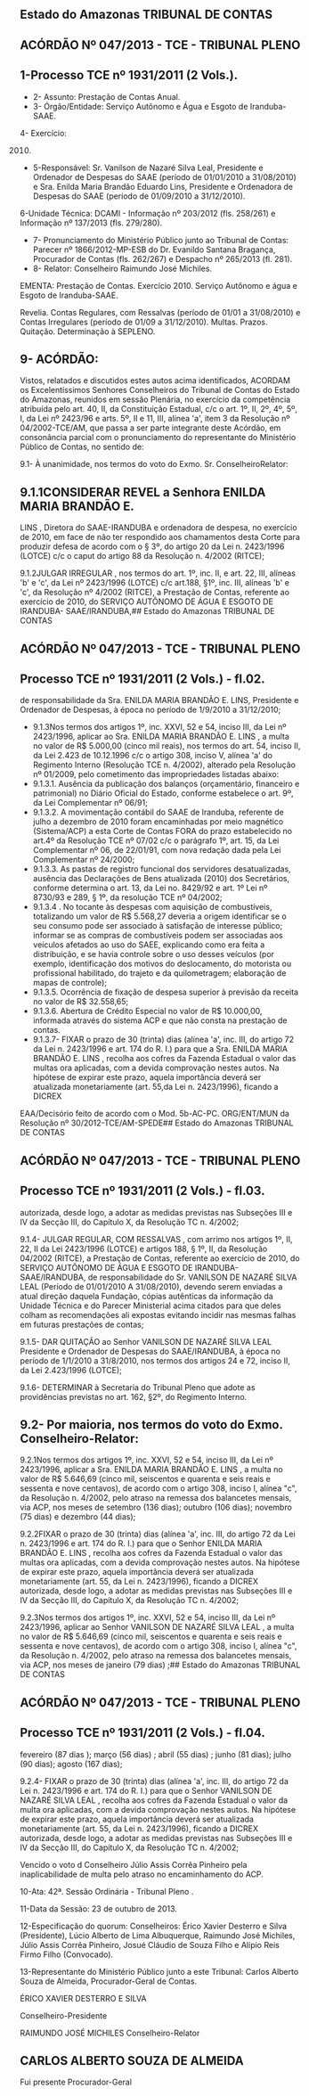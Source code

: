 
## Estado do Amazonas TRIBUNAL DE CONTAS

## ACÓRDÃO Nº 047/2013 - TCE - TRIBUNAL PLENO

## 1-Processo TCE nº 1931/2011 (2 Vols.).

- 2- Assunto: Prestação de Contas Anual.
- 3- Órgão/Entidade: Serviço Autônomo e Água e Esgoto de Iranduba-SAAE.

4- Exercício:

2010.

- 5-Responsável: Sr. Vanilson de Nazaré Silva Leal, Presidente e Ordenador de Despesas do  SAAE  (período  de  01/01/2010  a  31/08/2010)  e  Sra.  Enilda  Maria  Brandão  Eduardo Lins, Presidente  e  Ordenadora  de  Despesas  do  SAAE  (período  de  01/09/2010  a 31/12/2010).

6-Unidade Técnica: DCAMI  -  Informação  nº  203/2012  (fls.  258/261)  e  Informação  nº 137/2013 (fls. 279/280).

- 7-  Pronunciamento  do Ministério Público  junto  ao Tribunal  de Contas: Parecer  nº 1866/2012-MP-ESB  do  Dr.  Evanildo  Santana  Bragança,  Procurador  de  Contas  (fls. 262/267) e Despacho nº 265/2013 (fl. 281).
- 8- Relator: Conselheiro Raimundo José Michiles.

EMENTA: Prestação de Contas. Exercício 2010. Serviço Autônomo e água e Esgoto de Iranduba-SAAE.

Revelia.  Contas  Regulares,  com  Ressalvas  (período  de 01/01 a 31/08/2010) e Contas Irregulares (período de 01/09 a  31/12/2010).  Multas.  Prazos.  Quitação.  Determinação  à SEPLENO.

## 9- ACÓRDÃO:

Vistos, relatados e discutidos estes autos acima identificados,  ACORDAM os Excelentíssimos Senhores Conselheiros do Tribunal de Contas do Estado do Amazonas, reunidos em sessão Plenária, no exercício da competência atribuída pelo art.  40,  II, da Constituição Estadual, c/c o art. 1º, II, 2º, 4º, 5º, I, da Lei nº 2423/96 e arts. 5º, II e 11, III, alínea 'a', item 3 da Resolução nº 04/2002-TCE/AM, que passa a ser parte integrante deste  Acórdão,  em  consonância  parcial  com  o  pronunciamento  do  representante  do Ministério Público de Contas, no sentido de:

9.1-  À  unanimidade,  nos  termos  do  voto  do  Exmo.  Sr.  ConselheiroRelator:

## 9.1.1CONSIDERAR  REVEL a  Senhora ENILDA  MARIA  BRANDÃO  E.

LINS , Diretora do SAAE-IRANDUBA e ordenadora de despesa, no exercício de 2010, em face de não ter respondido aos chamamentos desta Corte para produzir defesa de acordo com  o  §  3º,  do  artigo  20  da  Lei  n.  2423/1996  (LOTCE)  c/c  o  caput  do  artigo  88  da Resolução n. 4/2002 (RITCE);

9.1.2JULGAR  IRREGULAR ,  nos  termos  do  art.  1º,  inc.  II,  e  art.  22,  III, alíneas 'b' e 'c', da Lei nº 2423/1996 (LOTCE) c/c art.188, §1º, inc. III, alíneas 'b' e 'c', da Resolução nº 4/2002 (RITCE), a Prestação de Contas, referente ao exercício de 2010, do SERVIÇO AUTÔNOMO DE ÁGUA E ESGOTO DE IRANDUBA- SAAE/IRANDUBA,## Estado do Amazonas TRIBUNAL DE CONTAS

## ACÓRDÃO Nº 047/2013 - TCE - TRIBUNAL PLENO

## Processo TCE nº 1931/2011 (2 Vols.) - fl.02.

de responsabilidade da Sra. ENILDA  MARIA  BRANDÃO  E.  LINS, Presidente e Ordenador de Despesas, à época no período de 1/9/2010 a 31/12/2010;

- 9.1.3Nos  termos  dos  artigos  1º,  inc.  XXVI,  52  e  54,  inciso  III,  da  Lei  nº 2423/1996, aplicar ao Sra. ENILDA MARIA BRANDÃO E. LINS , a multa no valor de R$ 5.000,00 (cinco mil reais), nos termos do art. 54, inciso II, da Lei 2.423 de 10.12.1996 c/c o  artigo  308,  inciso  V,  alínea  'a'  do  Regimento  Interno  (Resolução  TCE  n.  4/2002), alterado  pela  Resolução  nº  01/2009,  pelo  cometimento  das  impropriedades  listadas abaixo:
- 9.1.3.1. Ausência  da  publicação  dos  balanços  (orçamentário,  financeiro  e patrimonial) no  Diário Oficial do Estado, conforme  estabelece  o  art. 9º, da  Lei Complementar nº 06/91;
- 9.1.3.2. A  movimentação contábil do SAAE de lranduba, referente de julho a dezembro de 2010 foram encaminhadas por meio magnético (Sistema/ACP) a esta Corte de  Contas  FORA  do  prazo  estabelecido  no  art.4º  da  Resolução  TCE  nº  07/02  c/c  o parágrafo 1º, art. 15, da Lei Complementar nº 06, de 22/01/91, com nova redação dada pela Lei Complementar nº 24/2000;
- 9.1.3.3. As  pastas  de  registro funcional dos  servidores desatualizadas, ausência  das  Declarações  de  Bens  atualizada  (2010) dos  Secretários, conforme determina o art. 13, da Lei no. 8429/92 e art. 1º Lei nº 8730/93 e 289, § 1º, da resolução TCE nº 04/2002;
- 9.1.3.4 .  No tocante às despesas com aquisição de combustíveis, totalizando um  valor  de  R$  5.568,27  deveria  a  origem  identificar  se  o  seu  consumo  pode  ser associado  à  satisfação  de  interesse  público;  informar  se  as  compras  de  combustíveis podem ser associadas aos veículos afetados ao uso do SAEE, explicando como era feita a distribuição, e se havia controle sobre o uso desses veículos (por exemplo, identificação dos  motivos  do  deslocamento,  do  motorista  ou  profissional  habilitado,  do  trajeto  e  da quilometragem; elaboração de mapas de controle);
- 9.1.3.5. Ocorrência de fixação de despesa superior à previsão da receita no valor de R$ 32.558,65;
- 9.1.3.6. Abertura  de  Crédito  Especial  no  valor  de  R$  10.000,00,  informada através do sistema ACP e que não consta na prestação de contas.
- 9.1.3.7- FIXAR o prazo de 30 (trinta) dias (alínea 'a', inc. III, do artigo 72 da Lei  n.  2423/1996  e  art.  174  do R.  I.) para  que  a  Sra. ENILDA  MARIA  BRANDÃO  E. LINS ,  recolha aos cofres da Fazenda Estadual o valor das multas ora aplicadas, com a devida comprovação nestes autos. Na hipótese de expirar este prazo, aquela importância deverá ser atualizada monetariamente (art. 55,da Lei n. 2423/1996), ficando a DICREX

EAA/Decisório feito de acordo com o Mod. 5b-AC-PC. ORG/ENT/MUN da Resolução nº 30/2012-TCE/AM-SPEDE## Estado do Amazonas TRIBUNAL DE CONTAS

## ACÓRDÃO Nº 047/2013 - TCE - TRIBUNAL PLENO

## Processo TCE nº 1931/2011 (2 Vols.) - fl.03.

autorizada, desde logo, a adotar as medidas previstas nas Subseções III e IV da Secção III, do Capítulo X, da Resolução TC n. 4/2002;

9.1.4- JULGAR REGULAR, COM RESSALVAS , com arrimo nos artigos 1º, II, 22, II da Lei 2423/1996 (LOTCE) e artigos 188, § 1º, II, da Resolução 04/2002 (RITCE), a Prestação  de  Contas,  referente  ao  exercício  de  2010,  do SERVIÇO  AUTÔNOMO DE ÁGUA  E  ESGOTO  DE  IRANDUBA-  SAAE/IRANDUBA, de  responsabilidade  do  Sr. VANILSON DE NAZARÉ SILVA LEAL (Período de 01/01/2010 A 31/08/2010), devendo serem enviadas a atual direção daquela Fundação, cópias autênticas da informação da Unidade  Técnica  e  do  Parecer  Ministerial  acima  citados  para  que  deles  colham  as recomendações ali expostas evitando incidir nas mesmas falhas em futuras prestações de contas;

9.1.5- DAR  QUITAÇÃO ao  Senhor VANILSON DE NAZARÉ SILVA LEAL Presidente  e  Ordenador  de  Despesas  do  SAAE/IRANDUBA,  à  época  no  período  de 1/1/2010  a  31/8/2010,  nos  termos  dos  artigos  24  e  72,  inciso  II,  da  Lei  2.423/1996 (LOTCE);

9.1.6- DETERMINAR à Secretaria do Tribunal Pleno que adote as providências previstas no art. 162, §2º, do Regimento Interno.

## 9.2- Por maioria, nos termos do voto do Exmo. Conselheiro-Relator:

9.2.1Nos termos dos artigos 1º, inc. XXVI, 52  e 54, inciso III, da Lei nº 2423/1996, aplicar a Sra. ENILDA MARIA BRANDÃO E. LINS ,  a multa no valor de R$ 5.646,69 (cinco mil, seiscentos e quarenta e seis reais e sessenta e nove centavos), de acordo com o artigo 308, inciso I, alínea "c", da Resolução n. 4/2002, pelo atraso na remessa dos balancetes mensais, via ACP, nos meses de setembro (136 dias); outubro (106 dias); novembro (75 dias) e dezembro (44 dias);

9.2.2FIXAR o prazo de 30 (trinta) dias (alínea 'a', inc. III, do artigo 72 da Lei n. 2423/1996 e art. 174 do R. I.) para que o Senhor ENILDA MARIA BRANDÃO E. LINS , recolha aos cofres da Fazenda Estadual o valor das multas ora aplicadas, com a devida comprovação nestes autos. Na hipótese de expirar este prazo, aquela importância deverá ser atualizada monetariamente (art. 55, da Lei n. 2423/1996), ficando a DICREX autorizada, desde logo, a adotar as medidas previstas nas Subseções III e IV da Secção III, do Capítulo X, da Resolução TC n. 4/2002;

9.2.3Nos  termos  dos  artigos  1º,  inc.  XXVI,  52  e  54,  inciso  III,  da  Lei  nº 2423/1996, aplicar ao Senhor VANILSON DE NAZARÉ SILVA LEAL , a multa no valor de R$  5.646,69  (cinco  mil,  seiscentos  e  quarenta  e  seis  reais  e  sessenta  e  nove centavos), de acordo com o artigo 308, inciso I, alínea "c", da Resolução n. 4/2002, pelo atraso na remessa dos balancetes mensais, via ACP, nos meses de janeiro (79 dias) ;## Estado do Amazonas TRIBUNAL DE CONTAS

## ACÓRDÃO Nº 047/2013 - TCE - TRIBUNAL PLENO

## Processo TCE nº 1931/2011 (2 Vols.) - fl.04.

fevereiro (87  dias );  março (56  dias) ;  abril (55  dias) ;  junho (81  dias); julho (90  dias); agosto (167 dias);

9.2.4- FIXAR o prazo de 30 (trinta) dias (alínea 'a', inc. III, do artigo 72 da Lei n. 2423/1996 e art. 174 do R. I.) para que o Senhor VANILSON DE NAZARÉ SILVA LEAL ,  recolha aos cofres da Fazenda Estadual  o valor da multa ora aplicadas, com a devida comprovação nestes autos. Na hipótese de expirar este prazo, aquela importância deverá ser atualizada monetariamente (art. 55, da Lei n. 2423/1996), ficando a DICREX autorizada, desde logo, a adotar as medidas previstas nas Subseções III e IV da Secção III, do Capítulo X, da Resolução TC n. 4/2002;

Vencido o voto d Conselheiro Júlio Assis Corrêa Pinheiro  pela inaplicabilidade de multa pelo atraso no encaminhamento do ACP.

10-Ata: 42ª. Sessão Ordinária - Tribunal Pleno .

11-Data da Sessão: 23 de outubro de 2013.

12-Especificação do quorum: Conselheiros: Érico Xavier Desterro e Silva (Presidente), Lúcio Alberto de Lima Albuquerque, Raimundo José Michiles, Júlio Assis Corrêa Pinheiro, Josué Cláudio de Souza Filho e Alípio Reis Firmo Filho (Convocado).

13-Representante do Ministério Público junto a este Tribunal: Carlos Alberto Souza de Almeida, Procurador-Geral de Contas.

ÉRICO XAVIER DESTERRO E SILVA

Conselheiro-Presidente

RAIMUNDO JOSÉ MICHILES Conselheiro-Relator

## CARLOS ALBERTO SOUZA DE ALMEIDA

Fui presente Procurador-Geral